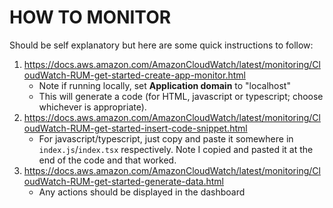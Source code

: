 # HOW TO MONITOR

Should be self explanatory but here are some quick instructions to follow:

1. https://docs.aws.amazon.com/AmazonCloudWatch/latest/monitoring/CloudWatch-RUM-get-started-create-app-monitor.html
    * Note if running locally, set **Application domain** to "localhost"
    * This will generate a code (for HTML, javascript or typescript; choose whichever is appropriate). 
2. https://docs.aws.amazon.com/AmazonCloudWatch/latest/monitoring/CloudWatch-RUM-get-started-insert-code-snippet.html
    * For javascript/typescript, just copy and paste it somewhere in `index.js`/`index.tsx` respectively. Note I copied and pasted it at the end of the code and that worked.
3. https://docs.aws.amazon.com/AmazonCloudWatch/latest/monitoring/CloudWatch-RUM-get-started-generate-data.html
    * Any actions should be displayed in the dashboard
